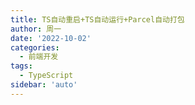 ```yaml
---
title: TS自动重启+TS自动运行+Parcel自动打包
author: 周一
date: '2022-10-02'
categories:
  - 前端开发
tags:
  - TypeScript
sidebar: 'auto'
---
```



